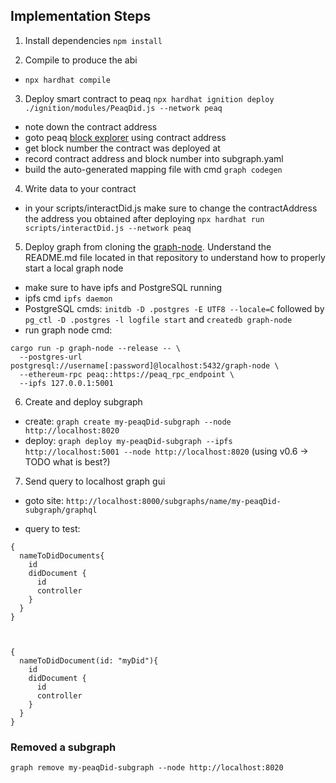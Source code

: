 ## Implementation Steps

1. Install dependencies
`npm install`

2. Compile to produce the abi
- `npx hardhat compile`

3. Deploy smart contract to peaq
`npx hardhat ignition deploy ./ignition/modules/PeaqDid.js --network peaq`
- note down the contract address
- goto peaq [block explorer](https://peaq.subscan.io/) using contract address
- get block number the contract was deployed at
- record contract address and block number into subgraph.yaml
- build the auto-generated mapping file with cmd `graph codegen`

4. Write data to your contract
- in your scripts/interactDid.js make sure to change the contractAddress the address you obtained after deploying
`npx hardhat run scripts/interactDid.js --network peaq`

5. Deploy graph from cloning the [graph-node](https://github.com/graphprotocol/graph-node). Understand the README.md file located in that repository to understand how to properly start a local graph node
- make sure to have ipfs and PostgreSQL running
- ipfs cmd `ipfs daemon`
- PostgreSQL cmds: `initdb -D .postgres -E UTF8 --locale=C` followed by `pg_ctl -D .postgres -l logfile start` and `createdb graph-node`
- run graph node cmd:
```
cargo run -p graph-node --release -- \
  --postgres-url postgresql://username[:password]@localhost:5432/graph-node \
  --ethereum-rpc peaq::https://peaq_rpc_endpoint \
  --ipfs 127.0.0.1:5001
```

6. Create and deploy subgraph
- create: `graph create my-peaqDid-subgraph --node http://localhost:8020`
- deploy: `graph deploy my-peaqDid-subgraph --ipfs http://localhost:5001 --node http://localhost:8020` (using v0.6 -> TODO what is best?)

7. Send query to localhost graph gui
- goto site: `http://localhost:8000/subgraphs/name/my-peaqDid-subgraph/graphql`

- query to test:
```
{
  nameToDidDocuments{
    id
    didDocument {
      id
      controller
    }
  }
}



{
  nameToDidDocument(id: "myDid"){
    id
    didDocument {
      id
      controller
    }
  }
}
```

### Removed a subgraph
`graph remove my-peaqDid-subgraph --node http://localhost:8020`